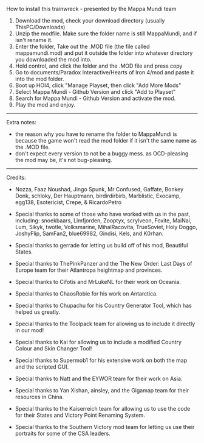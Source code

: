 How to install this trainwreck - presented by the Mappa Mundi team
1) Download the mod, check your download directory (usually ThisPC/Downloads)
2) Unzip the modfile. Make sure the folder name is still MappaMundi, and if isn't rename it.
3) Enter the folder, Take out the .MOD file (the file called mappamundi.mod) and put it outside the folder into whatever directory you downloaded the mod into.
4) Hold control, and click the folder and the .MOD file and press copy
5) Go to documents/Paradox Interactive/Hearts of Iron 4/mod and paste it into the mod folder.
6) Boot up HOI4, click "Manage Playset, then click "Add More Mods" 
7) Select Mappa Mundi - Github Version and click "Add to Playset"
8) Search for Mappa Mundi - Github Version and activate the mod.
9) Play the mod and enjoy.
---------------
Extra notes:

- the reason why you have to rename the folder to MappaMundi is because the game won't read the mod folder if it isn't the same name as the .MOD file.
- don't expect every version to not be a buggy mess. as OCD-pleasing the mod may be, it's not bug-pleasing.
---------------
Credits:
 - Nozza, Faaz Noushad, Jingo Spunk, Mr Confused, Gaffate, Bonkey Donk, schloky, Der Hauptmann, birdirdirbirb, Marblistic, Exocamp, egg138, Esotericist, Crepe, & RicardoPetro
 
 - Special thanks to some of those who have worked with us in the past, including: snoekbaars, Limfjorden, Zooptyx, scrylveon, Foxite, MaiNai, Lum, Sikyk, twotle, Volksmarine, MihalRacovita, TrueSoviet, Holy Doggo, JoshyFlip, SamFan2, blue69982, Gindisi, Kels, and K0rhan.
 - Special thanks to gerrade for letting us build off of his mod, Beautiful States.
 - Special thanks to ThePinkPanzer and the The New Order: Last Days of Europe team for their Atlantropa heightmap and provinces.
 - Special thanks to Cifotis and MrLukeNL for their work on Oceania.
 - Special thanks to ChaosRobie for his work on Antarctica.
 - Special thanks to Chupachu for his Country Generator Tool, which has helped us greatly.
 - Special thanks to the Toolpack team for allowing us to include it directly in our mod!
 - Special thanks to Kai for allowing us to include a modified Country Colour and Skin Changer Tool!
 - Special thanks to Supermob1 for his extensive work on both the map and the scripted GUI.
 - Special thanks to Natt and the EYWOR team for their work on Asia.
 - Special thanks to Yan Xishan, ainsley, and the Gigamap team for their resources in China.
 - Special thanks to the Kaiserreich team for allowing us to use the code for their States and Victory Point Renaming System.
 - Special thanks to the Southern Victory mod team for letting us use their portraits for some of the CSA leaders. 
